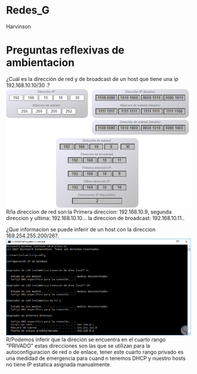 # Redes_G
Harvinson
# Preguntas reflexivas de ambientacion

¿Cuál es la dirección de red y de broadcast de un host que tiene una ip 192.168.10.10/30 .?
![Alt text](image.png)
R/la direccion de red son:la Primera direccion: 192.168.10.9, segunda direccion y ultima: 192.168.10.10...
la direccion de broadcast: 192.168.10.11..

¿Que informacion se puede inferir de un host con la direccion 169.254.255.200/26?.
![Alt text](image-1.png)
R/Podemos inferir que la direcion se encuentra en el cuarto rango "PRIVADO" estas direcciones son las que se utilizan para la autoconfiguracion de red o de enlace,
tener este cuarto rango privado es una medidad de emergencia para cuand n tenemos DHCP y nuestro hosts no tiene IP estatica asignada manualmente.